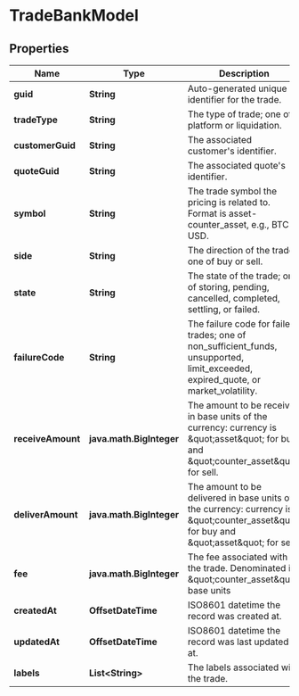 

# TradeBankModel


## Properties

| Name | Type | Description | Notes |
|------------ | ------------- | ------------- | -------------|
|**guid** | **String** | Auto-generated unique identifier for the trade. |  [optional] |
|**tradeType** | **String** | The type of trade; one of platform or liquidation. |  [optional] |
|**customerGuid** | **String** | The associated customer&#39;s identifier. |  [optional] |
|**quoteGuid** | **String** | The associated quote&#39;s identifier. |  [optional] |
|**symbol** | **String** | The trade symbol the pricing is related to. Format is asset-counter_asset, e.g., BTC-USD. |  [optional] |
|**side** | **String** | The direction of the trade; one of buy or sell. |  [optional] |
|**state** | **String** | The state of the trade; one of storing, pending, cancelled, completed, settling, or failed. |  [optional] |
|**failureCode** | **String** | The failure code for failed trades; one of non_sufficient_funds, unsupported, limit_exceeded, expired_quote, or market_volatility. |  [optional] |
|**receiveAmount** | **java.math.BigInteger** | The amount to be received in base units of the currency: currency is \&quot;asset\&quot; for buy and \&quot;counter_asset\&quot; for sell. |  [optional] |
|**deliverAmount** | **java.math.BigInteger** | The amount to be delivered in base units of the currency: currency is \&quot;counter_asset\&quot; for buy and \&quot;asset\&quot; for sell. |  [optional] |
|**fee** | **java.math.BigInteger** | The fee associated with the trade. Denominated in \&quot;counter_asset\&quot; base units |  [optional] |
|**createdAt** | **OffsetDateTime** | ISO8601 datetime the record was created at. |  [optional] |
|**updatedAt** | **OffsetDateTime** | ISO8601 datetime the record was last updated at. |  [optional] |
|**labels** | **List&lt;String&gt;** | The labels associated with the trade. |  [optional] |



